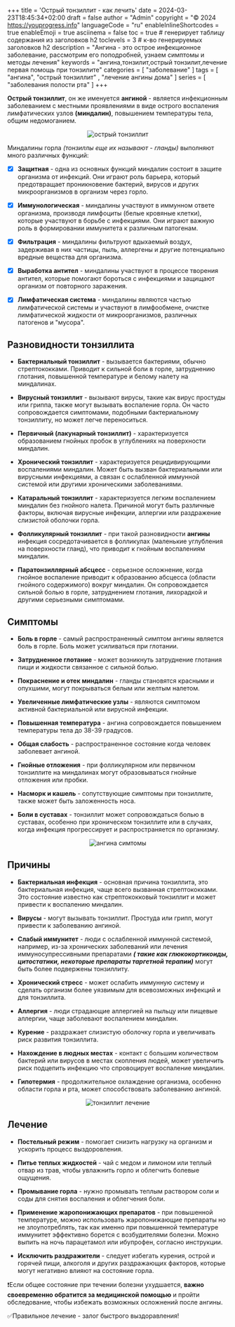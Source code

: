 +++
title = 'Острый тонзиллит - как лечить'
date = 2024-03-23T18:45:34+02:00
draft = false
author = "Admin"
copyright = "© 2024 https://youprogress.info"
languageCode = "ru"
enableInlineShortcodes = true
enableEmoji = true
asciinema = false
toc = true # генерирует таблицу содержания из заголовков h2
toclevels = 3 # к-во генерируемых заголовков h2
description = "Ангина - это острое инфекционное заболевание, рассмотрим его поподробней, узнаем симптомы и методы лечения"
keywords = "ангина,тонзилит,острый тонзилит,лечение первая помощь при тонзилите"
categories = [ "заболевание" ]
tags = [ "ангина", "острый тонзиллит" , "лечение ангины дома" ]
series = [ "заболевания полости рта" ]
+++

**Острый тонзиллит**, он же именуется **ангиной** - является инфекционным заболеванием с местными проявлениями в виде острого воспаления лимфатических узлов **(миндалин)**, повышением температуры тела, общим недомоганием.

<center>

![острый тонзиллит](/health/ангина/ангина-1.jpg)

</center>

Миндалины горла *(тонзиллы еще их называют - гланды)* выполняют много различных функций:

- [x] **Защитная** - одна из основных функций миндалин состоит в защите организма от инфекций. Они играют роль барьера, который предотвращает проникновение бактерий, вирусов и других микроорганизмов в организм через горло.
    
- [x]  **Иммунологическая** - миндалины участвуют в иммунном ответе организма, производя лимфоциты (белые кровяные клетки), которые участвуют в борьбе с инфекциями. Они играют важную роль в формировании иммунитета к различным патогенам.
    
- [x] **Фильтрация** - миндалины фильтруют вдыхаемый воздух, задерживая в них частицы, пыль, аллергены и другие потенциально вредные вещества для организма.
    
- [x] **Выработка  антител** - миндалины участвуют в процессе творения  антител, которые помогают бороться с инфекциями и защищают организм от повторного заражения.
    
- [x]  **Лимфатическая система** - миндалины являются частью лимфатической системы и участвуют в лимфообмене,  очистке лимфатической жидкости от микроорганизмов, различных патогенов и "мусора".
    

## Разновидности тонзиллита

- **Бактериальный тонзиллит** - вызывается бактериями, обычно стрептококками. Приводит к сильной боли в горле, затруднению глотания, повышенной температуре и белому налету на миндалинах.
    
- **Вирусный тонзиллит** - вызывают вирусы, такие как вирус простуды или гриппа, также могут вызывать воспаление горла. Он часто сопровождается симптомами, подобными бактериальному тонзиллиту, но может легче переноситься.
    
 - **Первичный (лакунарный тонзиллит)** - характеризуется образованием гнойных пробок в углублениях на поверхности миндалин.

- **Хронический тонзиллит** -  характеризуется рецидивирующими воспалениями миндалин. Может быть вызван бактериальными или вирусными инфекциями, а связан с ослабленной иммунной системой или другими хроническими заболеваниями.
    
- **Катаральный тонзиллит** - характеризуется легким воспалением миндалин без гнойного налета. Причиной могут быть различные факторы, включая вирусные инфекции, аллергии или раздражение слизистой оболочки горла.
    
- **Фолликулярный тонзиллит** - при такой разновидности **ангины** инфекция сосредотачивается в фолликулах (маленькие углубления на поверхности гланд), что приводит к гнойным воспалениям миндалин.
    
- **Паратонзиллярный абсцесс** - серьезное осложнение, когда гнойное воспаление приводит к образованию абсцесса (области гнойного содержимого) вокруг миндалин. Он сопровождается сильной болью в горле, затруднением глотания, лихорадкой и другими серьезными симптомами.


## Симптомы

-  **Боль в горле** - самый распространенный симптом ангины является боль в горле. Боль может усиливаться при глотании.
    
- **Затрудненное глотание** - может возникнуть затруднение глотания пищи и жидкости связанное с сильной болью.
    
- **Покраснение и отек миндалин** - гланды становятся красными и опухшими, могут покрываться белым или желтым налетом.
    
-  **Увеличенные лимфатические узлы** - являются симптомом активной бактериальной или вирусной инфекции.
    
- **Повышенная температура** - ангина сопровождается повышением температуры тела до 38-39 градусов.
    
- **Общая слабость** - распространенное состояние когда человек заболевает ангиной.
    
- **Гнойные отложения** - при фолликулярном или первичном тонзиллите на миндалинах могут образовываться гнойные отложения или пробки.
    
- **Насморк и кашель** - сопутствующие симптомы при  тонзиллите,  также может быть заложенность носа.
    
- **Боли в суставах** - тонзиллит может сопровождаться болью в суставах, особенно при хроническом тонзиллите или в случаях, когда инфекция прогрессирует и распространяется по организму.

<center>

![ангина симтомы](/health/ангина/ангина-2.jpg)

</center>

## Причины

-  **Бактериальная инфекция** - основная причина тонзиллита, это бактериальная инфекция, чаще всего вызванная стрептококками. Это состояние известно как стрептококковый тонзиллит и может привести к воспалению миндалин.
    
- **Вирусы** - могут вызывать тонзиллит.  Простуда или грипп, могут привести к заболеванию ангиной.
    
- **Слабый иммунитет** - люди с ослабленной иммунной системой, например, из-за хронических заболеваний или лечения иммуносупрессивными препаратами ***( такие как глюкокортикоиды, цитостатики, некоторые препараты таргетной терапии)*** могут быть более подвержены тонзиллиту.
    
- **Хронический стресс** - может ослабить иммунную систему и сделать организм более уязвимым для всевозможных инфекций и для тонзиллита.
    
- **Аллергия** - люди страдающие аллергией на пыльцу или пищевые аллергии, чаще заболевают воспалением миндалин.
    
- **Курение** - раздражает слизистую оболочку горла и увеличивать риск развития тонзиллита.
    
-  **Нахождение в людных местах** - контакт с большим количеством бактерий или вирусов в местах скопления людей, может увеличить риск подцепить инфекцию что спровоцирует воспаление миндалин.
    
- **Гипотермия** - продолжительное охлаждение организма, особенно области горла и рта, может способствовать заболеванию ангиной.

<center>

![тонзиллит лечение](/health/ангина/ангина-3.jpg)

</center>

## Лечение

- **Постельный режим** - помогает снизить нагрузку на организм и ускорить процесс выздоровления.
    
- **Питье теплых жидкостей** - чай с медом и лимоном или теплый отвар из трав, чтобы увлажнить горло и облегчить болевые ощущения.
    
- **Промывание горла** - нужно промывать теплым раствором соли и соды для снятия воспаления и облегчения боли.
    
- **Применение жаропонижающих препаратов** - при повышенной температуре, можно использовать жаропонижающие препараты но не злоупотреблять, так как именно при повышенной температуре иммунитет эффективно борется с возбудителями болезни. Можно выпить на ночь парацетамол или ибупрофен, согласно инструкции.

- **Исключить раздражители** - следует избегать курения, острой и горячей пищи, алкоголя и других раздражающих факторов, которые могут негативно влияют на состояние горла.

 ❗Если общее состояние при течении болезни ухудшается, **важно своевременно обратится за медицинской помощью** и пройти обследование, чтобы избежать возможных осложнений после ангины.

 ✅Правильное лечение - залог быстрого выздоравления!


